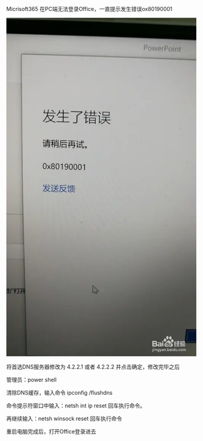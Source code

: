 Micrisoft365  在PC端无法登录Office，一直提示发生错误ox80190001

![](img\777f3fc2bbd6e1d09ce36cd30d254193cfe8afa2.jpg)



将首选DNS服务器修改为   4.2.2.1  或者  4.2.2.2    并点击确定，修改完毕之后



管理员：power shell

清除DNS缓存，输入命令  ipconfig /flushdns  



命令提示符窗口中输入：netsh int ip reset  回车执行命令。



再继续输入：netsh winsock reset  回车执行命令



重启电脑完成后，打开Office登录进去

